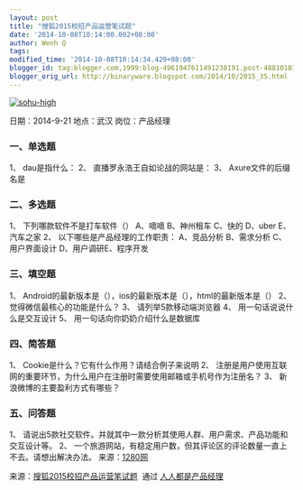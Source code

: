 ```yaml
---
layout: post
title: "搜狐2015校招产品运营笔试题"
date: '2014-10-08T10:14:00.002+08:00'
author: Wenh Q
tags:
modified_time: '2014-10-08T10:14:34.429+08:00'
blogger_id: tag:blogger.com,1999:blog-4961947611491238191.post-4881010355632599385
blogger_orig_url: http://binaryware.blogspot.com/2014/10/2015_35.html
---
```


[![sohu-high](http://image.woshipm.com/wp-files/2014/10/sohu-high.jpg)](http://image.woshipm.com/wp-files/2014/10/sohu-high.jpg)

日期：2014-9-21
地点：武汉
岗位：产品经理

### 一、单选题

1、 dau是指什么：
2、 直播罗永浩王自如论战的网站是：
3、 Axure文件的后缀名是

### 二、多选题

1、 下列哪款软件不是打车软件（）
A、嘀嘀 B、神州租车 C、快的 D、uber E、汽车之家
2、 以下哪些是产品经理的工作职责：
A、竞品分析 B、需求分析 C、用户界面设计 D、用户调研E、程序开发

### 三、填空题

1、 Android的最新版本是（），ios的最新版本是（），html的最新版本是（）
2、 觉得微信最核心的功能是什么？
3、 请列举5款移动端浏览器
4、 用一句话说说什么是交互设计
5、 用一句话向你奶奶介绍什么是数据库

### 四、简答题

1、 Cookie是什么？它有什么作用？请结合例子来说明
2、
注册是用户使用互联网的重要环节，为什么用户在注册时需要使用邮箱或手机号作为注册名？
3、 新浪微博的主要盈利方式有哪些？

### 五、问答题

1、
请说出5款社交软件。并就其中一款分析其使用人群、用户需求、产品功能和交互设计等。
2、
一个旅游网站，有稳定用户数，但其评论区的评论数量一直上不去。请想出解决办法。
来源：[1280网](http://www.dy1280.com/thread-616-1-1.html)

来源：[搜狐2015校招产品运营笔试题](http://www.woshipm.com/zhichang/110245.html)  通过 [人人都是产品经理](http://www.woshipm.com/)
